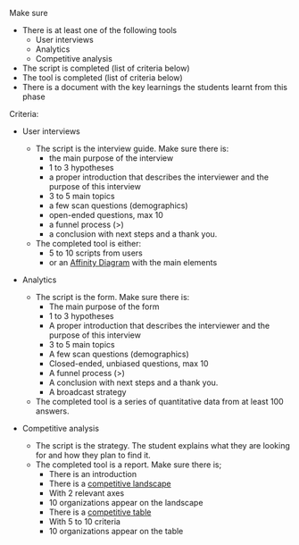 Make sure

- There is at least one of the following tools
    - User interviews
    - Analytics
    - Competitive analysis
- The script is completed (list of criteria below)
- The tool is completed (list of criteria below)
- There is a document with the key learnings the students learnt from this phase

Criteria: 

- User interviews
    - The script is the interview guide. Make sure there is:
        - the main purpose of the interview
        - 1 to 3 hypotheses
        - a proper introduction that describes the interviewer and the purpose of this interview
        - 3 to 5 main topics
        - a few scan questions (demographics)
        - open-ended questions, max 10
        - a funnel process (>)
        - a conclusion with next steps and a thank you.
    - The completed tool is either:
        - 5 to 10 scripts from users
        - or an [Affinity Diagram](https://www.youtube.com/watch?v=VngWHIE4k9s) with the main elements
        
- Analytics
    - The script is the form. Make sure there is:
        - The main purpose of the form
        - 1 to 3 hypotheses
        - A proper introduction that describes the interviewer and the purpose of this interview
        - 3 to 5 main topics
        - A few scan questions (demographics)
        - Closed-ended, unbiased questions, max 10
        - A funnel process (>)
        - A conclusion with next steps and a thank you.
        - A broadcast strategy
    - The completed tool is a series of quantitative data from at least 100 answers.
        
        
- Competitive analysis
    - The script is the strategy. The student explains what they are looking for and how they plan to find it.
    - The completed tool is a report. Make sure there is;
        - There is an introduction
        - There is a [competitive landscape](https://venngage-wordpress.s3.amazonaws.com/uploads/2019/03/g2crowd-grid.png)
        - With 2 relevant axes
        - 10 organizations appear on the landscape
        - There is a [competitive table](https://venngage-wordpress.s3.amazonaws.com/uploads/2019/03/product-features-comparison-matrix.png)
        - With 5 to 10 criteria
        - 10 organizations appear on the table